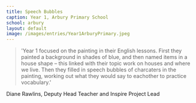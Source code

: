 ```yaml
---
title: Speech Bubbles
caption: Year 1, Arbury Primary School
school: arbury
layout: default
image: /images/entries/Year1ArburyPrimary.jpeg
---
```

>'Year 1 focused on the painting in their English lessons. First they painted a background in shades of blue, and then named items in a house shape – this linked with their topic work on houses and where we live. Then they filled in speech bubbles of charcaters in the painting, working out what they would say to eachother to practice vocabulary.'

Diane Rawlins, Deputy Head Teacher and Inspire Project Lead
